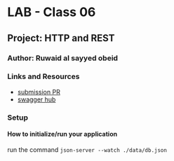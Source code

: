 # LAB - Class 06

## Project: HTTP and REST

### Author: Ruwaid al sayyed obeid

### Links and Resources

- [submission PR](https://github.com/ruwaid-401-advanced-javascript/api-server/pull/1)
- [swagger hub](https://app.swaggerhub.com/apis/rowaidsayyed/default-title/0.1)


### Setup

#### How to initialize/run your application 
run the command `json-server --watch ./data/db.json`



